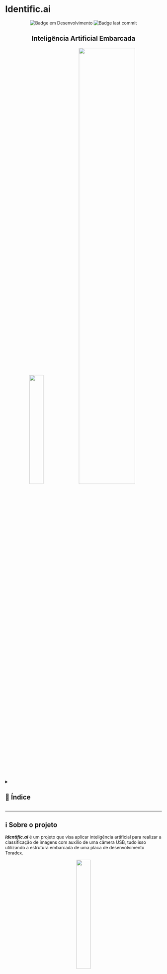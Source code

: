 # Identific.ai

<a name="readme-top"></a>

<p align="center">
    <img alt="Badge em Desenvolvimento" src="https://img.shields.io/badge/status-em%20desenvolvimento-brightgreen">
    <img alt="Badge last commit" src="https://img.shields.io/github/last-commit/liviazampereti/Indentific.ai">
</p>

<h2 align="center"> Inteligência Artificial Embarcada </h2>

<p align="center">
    <img src="https://raw.githubusercontent.com/liviazampereti/Indentific.ai/master/gui/main.png" width=30%><a href="https://www.toradex.com/pt-br"><img src="https://docs.toradex.com/108455-toradex-logo-1200-630.png" width=60%></a>
</p>

<details>
<summary>

## 📃 Índice

</summary>

* [Sobre o projeto](#-sobre-o-projeto)
    * [Materiais Necessários](#materiais-necessários)
* [Primeiros passos](#-primeiros-passos)
    * [Conexão da placa com o computador](#conexão-da-placa-com-o-computador)
        * [Conexão serial](#conexão-serial)
        * [Conexão via network](#conexão-via-network)
    * [Utilização do Visual Studio Code](#utilização-do-visual-studio-code)
    * [Interface da placa de desenvolvimento](#interface-da-placa-de-desenvolvimento)
* [Testes iniciais com a câmera](#-testes-iniciais-com-a-câmera)
    * [Testando e encontrando a câmera](#testando-e-encontrando-a-câmera)
    * [Capturando imagens da câmera usando OpenCV](#capturando-imagens-da-câmera-usando-opencv)

### [💻 Aplicação embarcado](#-aplicação-embarcado)
* [Conexão wi-fi](#-conexão-wi-fi)
* [Capturando imagens com a placa](#-capturando-imagens-com-a-placa)
    * [Criando o container](#-criando-o-container)
    * [Verificando endereço da webcam](#-verificando-endereço-da-webcam)
    * [Carregando o container na placa](#-carregando-o-container-na-placa)
* [Desenvolvimento da Inteligência Artificial](#-desenvolvimento-da-inteligência-artificial)
* [Integração IA com a câmera](#-integração-ia-com-a-câmera)
* [Próximos passos](#-próximos-passos)
* [Informações extras](#-informações-extras)
* [Autores](#-autores)

</details>

---

## ℹ Sobre o projeto

***Identific.ai*** é um projeto que visa aplicar inteligência artificial para realizar a classificação de imagens com auxílio de uma câmera USB, tudo isso utilizando a estrutura embarcada de uma placa de desenvolvimento Toradex.

<p align="center">
    <img src="https://raw.githubusercontent.com/liviazampereti/Indentific.ai/master/images/board.jpeg" width=30%>
</p>

### Materiais Necessários

Foram utilizados nesse projeto:
- Apalis IMX8 (Computer on Module);
- Ixora Carrier Board;
- Torizon (Computer on Module OS);
- Linux (Development PC OS).

Com essas informações, foi possível obter o [Quickstart da Toradex](https://developer-archives.toradex.com/getting-started?som=apalis-imx8&board=ixora-carrier-board&os=torizon&desktop=linux). Além disso, para possibilitar o uso do microcontrolador e a sua conexão com o computador de desenvolvimento, foram usados:
- Webcam USB Logitech C270;
- Teclado USB;
- Mouse USB;
- Monitor;
- Apalis Heatsink Fan
- Antena e cabo wi-fi
- Cabo Serial-DB9 e Serial-USB *ou* Conversor USB com 3 jumpers (Rx, Tx e GND);
- 2 cabos Ethernet (Placa e computador de desenvolvimento);
- Fonte 12V e 5A.

<p align="right">(<a href="#readme-top">voltar ao início</a>)</p>

---

## 🛠 Primeiros passos

Inicialmente, é necessário preparar a estrutura, fazendo a montagem do hardware e conectando o computador de desenvolvimento à placa. Essa fase varia para cada modelo de placa utilizada, porém a Toradex fornece suporte para todos os modelos que a empresa trabalha em seu site para desenvolvedores.

Conforme citado, foi utilizada a placa **Apalis IMX8 - Ixora** e recomenda-se um sistema operacional Linux no computador de desenvolvimento. Para os primeiros passos, conectando a fonte e demais periféricos à placa recomenda-se a leitura da [primeira parte do módulo 1 do Quickstart](https://developer-archives.toradex.com/getting-started/module-1-from-the-box-to-the-shell/unboxing-and-setup-cables-ixora-imx8-torizon?som=apalis-imx8&board=ixora-carrier-board&os=torizon&desktop=linux).

### Conexão da placa com o computador

Um ponto importante é elaborar a comunicação da placa com o computador de desenvolvimento, para isso há dois caminhos possíveis: utilizar a conexão serial ou fazer a conexão via rede.

Essas duas formas podem apresentar certos problemas e dificuldades, os quais serão explicados adiante.

#### Conexão serial

* **Cabo Serial-DB9 e Serial-USB:**

    O cabo serial-DB9 possui uma linha vermelha, a qual indica o conector 1 do cabo, já a placa possui uma bolinha, indicando o 1 na porta X22. Quanto ao cabo Serial-USB, o USB vai conectado ao computador contendo o Linux.

    Abaixo estão algumas fotos do cabo serial-DB9 e de como a conexão deve ser feita com a placa, conforme descrito acima.

    <p align="center">
        <img src="https://raw.githubusercontent.com/liviazampereti/Indentific.ai/master/images/db9.jpeg" width=45% height=40%> <img src="https://raw.githubusercontent.com/liviazampereti/Indentific.ai/master/images/db9_conectado.jpeg" width=20.2% height=20%>
    </p>

* **Cabo USB com 3 jumpers (Rx, Tx e USB):**

    Para a ligação com o conversor USB, utilzando jumpers, é necessário conectá-los aos pinos da placa de maneira correta, na porta X22:
    - RxD - pino 3;
    - TxD - pino 5;
    - GND - pino 9;
    - Quanto ao conversor USB é só conectá-lo ao computador contendo o Linux.

    Para ilustrar, temos abaixo, à esquerda, imagens do conversor USB com os jumpers, indicando as cores de cada pino *(RxD - Cinza, TxD - Roxo, GND - Preto)* e também a conexão feita na placa.

    <p align="center">
    <img src="https://raw.githubusercontent.com/liviazampereti/Indentific.ai/master/images/jumpers.jpeg" width=50% height=50%>    <img src="https://raw.githubusercontent.com/liviazampereti/Indentific.ai/master/images/jumpers_conectados.jpeg" width=40% height=40%>
    </p>

    **Obs:** quando testamos esse modo de conexão, dependendo da maneira como conectássemos os cabos, a placa não ligava. Conversando com o suporte, foi levantada a dúvida sobre o problema estar no cabo, sugerindo trocá-lo. Outras vezes que a placa conseguiu ligar, foi observado muito ruído, acreditamos que a conexão estava errada.

* **Checagem da porta serial:**

    Para checar qual porta se encontra no computador, no terminal do Linux:
    ```bash
    $ ls /dev/ttyUSB*
    ```
    Possivelmente a porta conectada será: ```/dev/ttyUSB0```. Após isso, instalar o picocom e rodar o segundo comando:
    ```bash
    $ sudo apt install picocom
    $ sudo picocom -b 115200 /dev/ttyUSB0
    ```
    Caso o resultado do comando ```ls``` não tenha 0 como dígito final, altere no segundo comando acima. Com isso, será possível observar no terminal o que acontece no serial, permitindo a identificação da placa conectada.

#### Conexão via network

* **Descobrindo o IP:**

    No terminal Linux, do computador desenvolvedor:
    ```bash
    $ ip a
    ```
    Serão printadas várias redes, procurar por ```enp ``` ou ```eth ```, na imagem abaixo está localizado no número 2.

    <p align="center">
        <img src="https://raw.githubusercontent.com/liviazampereti/Indentific.ai/master/images/ip_a.png">
    </p>

    Em seguida, digite o seguinte comando, substituindo a rede encontrada. No caso da imagem: "enp2s0f1".

    ```bash
    $ sudo arp-scan --localnet --interface=<rede encontrada>
    ```
    **Obs:** Caso o computador não encontre o comando digitado, digite o código abaixo e repita os passos descritos:
    ```bash
    $ sudo apt-get install arp-scan
    ``` 
    Dessa maneira, o IP da placa vai estar no terminal após a execução do comando, conforme a imagem abaixo.

    <p align="center">
        <img src="https://raw.githubusercontent.com/liviazampereti/Indentific.ai/master/images/arpscan.png">
    </p>

    Um tutorial detalhado, fornecido pela Toradex, está localizado em [Find the board IP - Toradex](https://developer-archives.toradex.com/knowledge-base/scan-your-local-network-to-find-the-board-ip-and-mac-address).
 
* **Conectando com a placa**

    Executar o seguinte comando, substituindo o IP pelo endereço encontrado acima:
    ```bash
    $ ssh torizon@<IP>
    ``` 

    **Obs:** Após algum tempo ou caso hajam mudanças na rede conectada, esse endereço possivelmente será diferente, sendo necessário repetir o passo anterior de descobrir o IP a cada vez que o usuário trabalhe na placa.

    Confirmar a conexão com ```yes``` e insira o login e senha:
    > Login: toradex

    > Senha: 123

### Utilização do Visual Studio Code

O VS Code possui suporte para conexão com as placas de desenvolvimento da Toradex, para isso, é necessário instalar a extensão da empresa no programa e conectar com a placa via rede ou serial.

A Toradex fornece um guia bem completo para realizar essa operação na sua página de desenvolvedores, no seguinte link: [Visual Studio Code Extension for Torizon](https://developer.toradex.com/torizon/working-with-torizon/application-development/visual-studio-code-extension-for-torizon/)

### Interface da placa de desenvolvimento

Até então, tudo foi feito conectando-se remotamente a placa com o computador, porém, o microcontrolador já vem com o sistema operacional da Toradex, o **Torizon** e a aplicação utilizada para gerenciar seus containers é o **Portainer.io**. Ele já vem com alguns containers básicos e permite a instalação de outros, necessários para a aplicação do usuário. Informações de como utilizar o Portainer, iniciar, gerenciar e criar novos containers estão descritas no Módulo 2 do [Quickstart da Toradex](https://developer-archives.toradex.com/getting-started?som=apalis-imx8&board=ixora-carrier-board&os=torizon&desktop=linux), porém recomendamos aos usuários seguirem o tutorial desde o início para sanar quaisquer dúvidas.

Outra informação relevante é que, ao iniciar a placa, será necessário fornecer um login e senha para o Portainer, as credenciais utilizadas atualmente são:
> Login: identific_ai

> Senha: identificai

<p align="right">(<a href="#readme-top">voltar ao início</a>)</p>

---

## 📷 Testes iniciais com a câmera

Para a realização do projeto é necessário uma câmera USB, a qual será conectada posteriormente na placa de desenvolvimento. Porém, antes é importante testar o funcionamento da câmera e o uso da biblioteca OpenCV, utilizando o próprio computador.

### Testando e encontrando a câmera

No terminal Linux, para instalar o gucview:
```bash
$ sudo add-apt-repository ppa:pj-assis/testing
$ sudo apt-get update
$ sudo apt-get install guvcview
``` 
Com isso, é só procurar por *"Visualizador de Vídeo"*.

Para encontrar os endereços que estão conectando à câmera USB, mantenha-a desconectada e coloque no terminal Linux:
```bash
$ cd /dev
$ ls video
```
Veja quais vídeos aparecem, no nosso caso, foram ```video0``` e ```video1```, esses são os endereços da webcam embutida ao notebook. Agora repita os comandos com a câmera conectada e veja quais novos vídeos aparecem, eles são referentes à webcam USB, entre os que aparecem para nós está o ```video3```.

### Capturando imagens da câmera usando OpenCV

Segue abaixo código em *Python* para capturar a imagem da câmera no Linux:
```python
python
import cv2

cap = cv2.VideoCapture("/dev/video3") # check this
while(True):
    # Capture frame-by-frame
    ret, frame = cap.read()

    # Display the resulting frame
    cv2.imshow('frame',frame)
    if cv2.waitKey(1) & 0xFF == ord('q'):
        break

# When everything done, release the capture
cap.release()
cv2.destroyAllWindows()
```

> Vale ressaltar que tudo isso deve ser feito no computador de desenvolvimento, visando checar o funcionamento da câmera e do código.

<p align="right">(<a href="#readme-top">voltar ao início</a>)</p>

---

# 💻 Aplicação embarcado

Agora, considerando que todos os componentes foram devidamente testados e estão funcionando, vamos focar na aplicação do ***Identific.ai*** para o sistema embarcado.

## 📡 Conexão wi-fi

Entre os periféricos que acompanham o sistema embarcado está uma antena para permitir comunicação wi-fi da placa, como mostra a imagem abaixo.

<p align="center">
    <img src="https://raw.githubusercontent.com/liviazampereti/Indentific.ai/master/images/antena.jpeg" width=40%>
</p>

Para se conectar com uma rede, devem ser seguidos os seguintes passos no terminal da placa, acessado via ssh:
```bash
$ sudo -i
Password: 
```
> A senha é a mesma da conexão ssh

Após isso, insira a seguinte sequência de comandos:
```bash
$ rfkill unblock all
$ nmcli radio wifi on
$ nmcli dev wifi list
```

Será printada uma lista com todas as redes disponíveis para conexão, conforme a imagem abaixo:

<p align="center">
    <img src="https://raw.githubusercontent.com/liviazampereti/Indentific.ai/master/images/wifi1.jpeg">
</p>

Selecione a sua rede e conecte com o comando abaixo, digitando em seguida a senha do wi-fi:

```bash
$ nmcli --ask dev wifi connect <Nome da rede>
Password: 

$ ifconfig mlan0
```

Caso esteja tudo certo, o resultado será:

<p align="center">
    <img src="https://raw.githubusercontent.com/liviazampereti/Indentific.ai/master/images/wifi2.jpeg">
</p>

<p align="right">(<a href="#readme-top">voltar ao início</a>)</p>

---

## 📸 Capturando imagens com a placa

### Criando o container

Inicialmente é necessário clonar o repositório de *samples* da Toradex no computador de desenvolvimento, disponível no [Github](https://github.com/toradex/torizon-samples)

```bash
$ git clone https://github.com/toradex/torizon-samples
```

Neste Github estão os arquivos para do GStreamer, um framework que permite o desenvolvimento de aplicações com captura de imagens. Para a sua utilização na placa, será necessário construir um container com a aplicação e carregá-lo em uma conta Docker, seguindo os seguintes comandos no computador:

```bash
$ cd ~/torizon-samples/gstreamer/bash/simple-pipeline
$ docker build --build-arg BASE_NAME=wayland-base-vivante --build-arg IMAGE_ARCH=linux/arm64/v8 -t <username_dockerhub>/<dockerfile_name>
$ docker push <dockerhub-username>/<dockerfile_name>
```

Após esperar o código rodar *(pode levar um tempo)*, é importante conferir se o upload foi concluído com sucesso, verificando o seu dockerhub

> Para evitar confusões ao analisar os próximos prints, os nomes de usuário e arquivo usados no Docker foram, respectivamente, ```identificai``` e ```gst_example```.

### Verificando endereço da webcam

Será necessário verificar qual endereço a placa está dando para a webcam, similarmente como foi feito para os testes no computador, para isso deve ser utilizado o comando ```ls /dev/video*``` com o USB desconectado da placa e então repetir com ele conectado. 

Nos dois casos serão printados alguns endereços, conforme imagem abaixo. Os que aparecerem apenas no segundo comando são os endereços a ser utilizados posteriormente.

<p align="center">
    <img src="https://raw.githubusercontent.com/liviazampereti/Indentific.ai/master/images/ident_cam.jpeg">
</p>

> No nosso caso e no decorrer do documento serão usados `video2` e `video3`.

### Carregando o container na placa

Agora, o container carregado no Dockerhub será instalado na placa, para isso, acessando a placa via conexão ssh

```bash
$ docker pull <dockerhub-username>/<dockerfile_name>
$ docker run --rm -it -v /tmp:/tmp -v /var/run/dbus:/var/run/dbus -v /dev:/dev -v /sys:/sys \
    --device /dev/video2 --device /dev/video3\
    --device-cgroup-rule='c 199:* rmw' \
    <dockerhub-username>/<dockerfile_name>
# Lembrar de alternar os videos no comando anterior, caso os endereços obtidos sejam diferentes

# Testando as duas entradas de vídeo
$ gst-launch-1.0 v4l2src device='/dev/video2'  ! "video/x-raw, format=YUY2, framerate=5/1, width=640, height=480" ! fpsdisplaysink video-sink=waylandsink text-overlay=false sync=false
$ gst-launch-1.0 v4l2src device='/dev/video3'  ! "video/x-raw, format=YUY2, framerate=5/1, width=640, height=480" ! fpsdisplaysink video-sink=waylandsink text-overlay=false sync=false
```

Com um dos dois últimos comandos, um temporizador estará disponível no terminal e o vídeo exibido no monitor, conforme as imagens e gif abaixo:

<p align="center">
    <img src="https://raw.githubusercontent.com/liviazampereti/Indentific.ai/master/images/codigo_cam_rodando.jpeg">
</p>

<p align="center">
    <img src="https://raw.githubusercontent.com/liviazampereti/Indentific.ai/master/images/camera_func.jpeg" width=50%>
</p>

<p align="center">
    <img src="https://raw.githubusercontent.com/liviazampereti/Indentific.ai/master/images/gif_camera.gif" width=50%>
</p>

<p align="right">(<a href="#readme-top">voltar ao início</a>)</p>

---

## 🧠 Desenvolvimento da Inteligência Artificial

<p align="right">(<a href="#readme-top">voltar ao início</a>)</p>

---

## 🔗 Integração IA com a câmera
Uma das maneiras para transferir o código e uso da camera embarcado, é a criação de dois containers:
- Primeiro: responsável pela conexão com a câmera, como já foi explicado no documento; 
- Segundo: responsável por realizar a interface gráfica e o processamento.

Alguns links importantes são:
- [Tutorial criação de container - Toradex](https://developer-archives.toradex.com/getting-started?som=apalis-imx8&board=ixora-carrier-board&os=torizon&desktop=linux)
- [Thread sobre acesso de camera USB no Torizon - Toradex](https://community.toradex.com/t/access-usb-camera-on-torizon-as-a-non-root-user/17054)
- [Uso do Open-CV no Torizon - Toradex](https://developer.toradex.com/torizon/how-to/machine-learning/torizon-sample-using-opencv-for-computer-vision/)

<p align="right">(<a href="#readme-top">voltar ao início</a>)</p>

---

## 💭 Próximos passos

- Testagem da YOLO embarcada com a câmera;

<p align="right">(<a href="#readme-top">voltar ao início</a>)</p>

---

## ❗ Informações extras
- Se placa começar a reiniciar sozinha, checar a fonte, sua voltagem e o funcionamento da tomada;
- O Torizon trabalha com vários containers, inclusive o terminal é um container;
- A Toradex tem um suporte bem eficiente e com respostas bem rápidas para casos de dúvidas ou problemas técnicos, entre as possíveis formas de suporte estão:
  - [Página da comunidade](https://community.toradex.com/)
  - Email: support@toradex.com
  - Telefone: (19) 3327-3732
- A página de desenvolvedores da Toradex tem bastante informações úteis e que ajudam muito, mas elas ficam um pouco espalhadas, é preciso ter paciência e procurar bem.

<p align="right">(<a href="#readme-top">voltar ao início</a>)</p>

---

## 👩‍💻 Autores

| [<img src="https://avatars.githubusercontent.com/u/93014017?v=4" width=115><br><sub>Ana Letícia Garcez</sub>](https://github.com/analeticiagarcez) |  [<img src="https://avatars.githubusercontent.com/u/69127118?v=4" width=115><br><sub>Lívia Zamperetti</sub>](https://github.com/liviazampereti) |  [<img src="https://avatars.githubusercontent.com/u/79988012?v=4" width=115><br><sub>Rafael Saud</sub>](https://github.com/Rafael-Saud) |
| :---: | :---: | :---: |

<p align="right">(<a href="#readme-top">voltar ao início</a>)</p>
